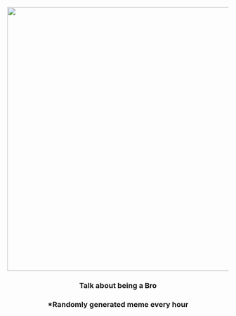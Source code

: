 <p align="center">
        <img src="https://i.redd.it/gyfjoan4u8p91.jpg" width="600" height="600">
        </p>
        <h3 align="center">Talk about being a Bro</h3>
        <h3 align="center">*Randomly generated meme every hour</h3>
    
